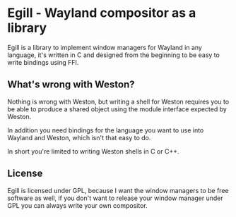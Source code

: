 Egill - Wayland compositor as a library
=======================================
Egill is a library to implement window managers for Wayland in any language,
it's written in C and designed from the beginning to be easy to write bindings
using FFI.

What's wrong with Weston?
-------------------------
Nothing is wrong with Weston, but writing a shell for Weston requires you to be
able to produce a shared object using the module interface expected by Weston.

In addition you need bindings for the language you want to use into Wayland and
Weston, which isn't that easy to do.

In short you're limited to writing Weston shells in C or C++.

License
-------
Egill is licensed under GPL, because I want the window managers to be free
software as well, if you don't want to release your window manager under GPL
you can always write your own compositor.
